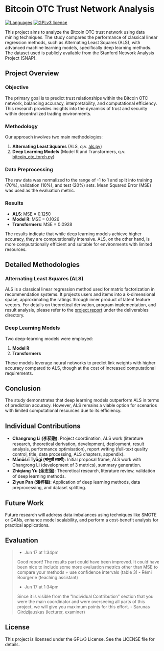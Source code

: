 # Bitcoin OTC Trust Network Analysis

[![Languages](https://img.shields.io/badge/%E4%B8%AD%E6%96%87-zh-C8161E.svg)](README-zh.md) 
[![GPLv3 licence](https://img.shields.io/badge/license-GPLv3-lightgrey.svg)](LICENSE)

This project aims to analyze the Bitcoin OTC trust network using data mining techniques. The study compares the performance of classical linear regression methods, such as Alternating Least Squares (ALS), with advanced machine learning models, specifically deep learning methods. The dataset used is publicly available from the Stanford Network Analysis Project (SNAP).

## Project Overview

### Objective

The primary goal is to predict trust relationships within the Bitcoin OTC network, balancing accuracy, interpretability, and computational efficiency. This research provides insights into the dynamics of trust and security within decentralized trading environments.

### Methodology

Our approach involves two main methodologies:

1. **Alternating Least Squares** (ALS, q.v. [als.py](als.py))
2. **Deep Learning Models** (Model R and Transformers, q.v. [bitcoin_otc_torch.py](bitcoin_otc_torch.py))

### Data Preprocessing

The raw data was normalized to the range of -1 to 1 and split into training (70%), validation (10%), and test (20%) sets. Mean Squared Error (MSE) was used as the evaluation metric.

### Results

- **ALS**: MSE = 0.1250
- **Model R**: MSE = 0.1026
- **Transformers**: MSE = 0.0928

The results indicate that while deep learning models achieve higher accuracy, they are computationally intensive. ALS, on the other hand, is more computationally efficient and suitable for environments with limited resources.

## Detailed Methodologies

### Alternating Least Squares (ALS)

ALS is a classical linear regression method used for matrix factorization in recommendation systems. It projects users and items into a k-dimensional space, approximating the ratings through inner product of latent feature vectors. For details on theoretical derivation, program implementation, and result analysis, please refer to the [project report](./deliverables/ID2211_Project_Group5.pdf) under the deliverables directory.

### Deep Learning Models

Two deep-learning models were employed:

1. **Model R**
2. **Transformers**

These models leverage neural networks to predict link weights with higher accuracy compared to ALS, though at the cost of increased computational requirements.

## Conclusion

The study demonstrates that deep learning models outperform ALS in terms of prediction accuracy. However, ALS remains a viable option for scenarios with limited computational resources due to its efficiency.

## Individual Contributions

- **Changrong Li (李昶融)**: Project coordination, ALS work (literature research, theoretical derivation, development, deployment, result analysis, performance optimisation), report writing (full-text quality control, title, data processing, ALS chapters, appendix).
- **Mānūśrī Tyāgī (मांनुश्री त्यागी)**: Initial proposal frame, ALS work with Changrong Li (development of 3 metrics), summary generation.
- **Zhiqiang Yu (余志强)**: Theoretical research, literature review, validation of deep learning methods.
- **Ziyun Pan (潘梓韫)**: Application of deep learning methods, data preprocessing, and dataset splitting.

## Future Work

Future research will address data imbalances using techniques like SMOTE or GANs, enhance model scalability, and perform a cost-benefit analysis for practical applications.

## Evaluation

> - Jun 17 at 1:34pm
> 
> Good report! The results part could have been improved. It could have been nice to include some more evaluation metrics other than MSE to compare your methods + use confidence intervals (table 3) - Rémi Bourgerie (teaching assistant)
> 
> - Jun 17 at 1:34pm
> 
> Since it is visible from the "Individual Contribution" section that you were the main coordinator and were overseeing all parts of this project, we will give you maximum points for this effort. - Sarunas Girdzijauskas (lecturer, examiner)

## License

This project is licensed under the GPLv3 License. See the LICENSE file for details.
